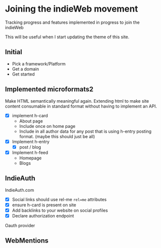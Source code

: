 # Joining the indieWeb movement

Tracking progress and features implemented in progress to join the indieWeb

This will be useful when I start updating the theme of this site.

## Initial

- Pick a framework/Platform
- Get a domain
- Get started

## Implemented microformats2

Make HTML semantically meaningful again. Extending html to make site content consumable in standard format without having to implement an API.

- [x] implement h-card
  - About page
  - Include once on home page
  - Include in all author data for any post that is using h-entry posting format. (maybe this should just be all)
- [x] Implement h-entry
    - [x] post / blog
- [x] Implement h-feed
  - Homepage
  - Blogs

## IndieAuth

IndieAuth.com
- [x] Social links should use rel-me `rel=me` attributes
- [x] ensure h-card is present on site 
- [x] Add backlinks to your website on social profiles
- [x] Declare authorization endpoint

Oauth provider


## WebMentions